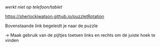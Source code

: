 _werkt niet op telefoon/tablet_

https://sherlockjwatson.github.io/puzzletRotation

Bovenstaande link begeleidt je naar de puzzle

-> Maak gebruik van de pijltjes toetsen links en rechts om de juiste hoek te vinden 
